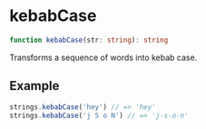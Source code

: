 # kebabCase

```ts
function kebabCase(str: string): string
```

Transforms a sequence of words into kebab case.

## Example

```ts
strings.kebabCase('hey') // => 'hey'
strings.kebabCase('j S o N') // => 'j-s-o-n'
```
